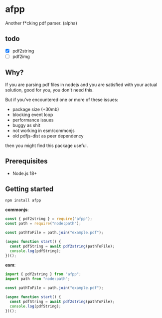 # afpp

Another f*cking pdf parser. (alpha)

## todo

- [x] pdf2string
- [ ] pdf2img
  
## Why?

If you are parsing pdf files in nodejs and you are satisfied with your actual solution, good for you, you don't need this.

But if you’ve encountered one or more of these issues:

- package size (+30mb)
- blocking event loop
- performance issues
- buggy as shit
- not working in esm/commonjs
- old pdfjs-dist as peer dependency

then you might find this package useful.

## Prerequisites

- Node.js 18+

## Getting started

`npm install afpp`

**commonjs**:

```js
const { pdf2string } = require("afpp");
const path = require("node:path");

const pathToFile = path.join("example.pdf");

(async function start() {
  const pdfString = await pdf2string(pathToFile);
  console.log(pdfString);
})();
```

**esm**:

```js
import { pdf2string } from "afpp";
import path from "node:path";

const pathToFile = path.join("example.pdf");

(async function start() {
  const pdfString = await pdf2string(pathToFile);
  console.log(pdfString);
})();
```
